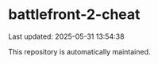 # battlefront-2-cheat

Last updated: 2025-05-31 13:54:38

This repository is automatically maintained.
